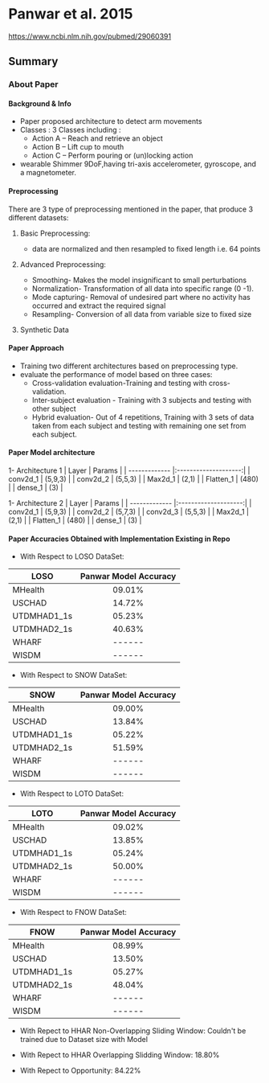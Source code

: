 # Panwar et al. 2015
https://www.ncbi.nlm.nih.gov/pubmed/29060391

## Summary

### About Paper

#### Background & Info
- Paper proposed architecture to detect arm movements
- Classes : 3 Classes including :
	- Action A – Reach and retrieve an object
	- Action B – Lift cup to mouth
	- Action C – Perform pouring or (un)locking action
- wearable Shimmer 9DoF,having tri-axis accelerometer, gyroscope, and a magnetometer.	

  
#### Preprocessing
There are 3 type of preprocessing mentioned in the paper, that produce 3 different datasets:
1. Basic Preprocessing:
	- data are normalized and then resampled to fixed length i.e. 64 points 

2. Advanced Preprocessing:
	- Smoothing- Makes the model insignificant to small perturbations
	- Normalization- Transformation of all data into specific range (0 -1). 
	- Mode capturing- Removal of undesired part where no activity has occurred and extract the required signal
	- Resampling- Conversion of all data from variable size to fixed size
3. Synthetic Data


#### Paper Approach
- Training two different architectures based on preprocessing type.
- evaluate the performance of model based on three cases:
	- Cross-validation evaluation-Training and testing
		with cross-validation.
	- Inter-subject evaluation - Training with 3 subjects
		and testing with other subject
	- Hybrid evaluation- Out of 4 repetitions, Training
		with 3 sets of data taken from each subject and
		testing with remaining one set from each subject.	

#### Paper Model architecture
1- Architecture 1
| Layer          | Params               | 
| -------------  |:--------------------:| 
| conv2d_1       | (5,9,3)              |
| conv2d_2       | (5,5,3)              | 
| Max2d_1        | (2,1)                |
| Flatten_1      | (480)                |
| dense_1        | (3)                  | 

1- Architecture 2
| Layer          | Params               | 
| -------------  |:--------------------:| 
| conv2d_1       | (5,9,3)              |
| conv2d_2       | (5,7,3)              | 
| conv2d_3       | (5,5,3)              | 
| Max2d_1        | (2,1)                |
| Flatten_1      | (480)                |
| dense_1        | (3)                  | 

#### Paper Accuracies Obtained with Implementation Existing in Repo
- With Respect to LOSO DataSet:

| LOSO          | Panwar Model Accuracy | 
| ------------- |:--------------------:| 
| MHealth       | 09.01%               |
| USCHAD        | 14.72%               | 
| UTDMHAD1_1s   | 05.23%               |
| UTDMHAD2_1s   | 40.63%               |
| WHARF         | ------               | 
| WISDM         | ------               |

- With Respect to SNOW DataSet:

| SNOW          | Panwar Model Accuracy | 
| ------------- |:--------------------:| 
| MHealth       | 09.00%               |
| USCHAD        | 13.84%               | 
| UTDMHAD1_1s   | 05.22%               |
| UTDMHAD2_1s   | 51.59%               |
| WHARF         | ------               | 
| WISDM         | ------               |
 
- With Respect to LOTO DataSet:

| LOTO          | Panwar Model Accuracy | 
| ------------- |:--------------------:| 
| MHealth       | 09.02%               |
| USCHAD        | 13.85%               | 
| UTDMHAD1_1s   | 05.24%               |
| UTDMHAD2_1s   | 50.00%               |
| WHARF         | ------               | 
| WISDM         | ------               |

- With Respect to FNOW DataSet:

| FNOW          | Panwar Model Accuracy | 
| ------------- |:--------------------:| 
| MHealth       | 08.99%               |
| USCHAD        | 13.50%               | 
| UTDMHAD1_1s   | 05.27%               |
| UTDMHAD2_1s   | 48.04%               |
| WHARF         | ------               | 
| WISDM         | ------               |

- With Repect to HHAR Non-Overlapping Sliding Window:
Couldn't be trained due to Dataset size with Model

- With Repect to HHAR Overlapping Slidding Window: 18.80%

- With Repect to Opportunity: 84.22%

